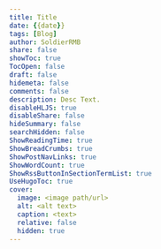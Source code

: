 ```yaml
---
title: Title
date: {{date}}
tags: [Blog]
author: SoldierRMB
share: false
showToc: true
TocOpen: false
draft: false
hidemeta: false
comments: false
description: Desc Text.
disableHLJS: true
disableShare: false
hideSummary: false
searchHidden: false
ShowReadingTime: true
ShowBreadCrumbs: true
ShowPostNavLinks: true
ShowWordCount: true
ShowRssButtonInSectionTermList: true
UseHugoToc: true
cover:
  image: <image path/url>
  alt: <alt text>
  caption: <text>
  relative: false
  hidden: true
---
```

